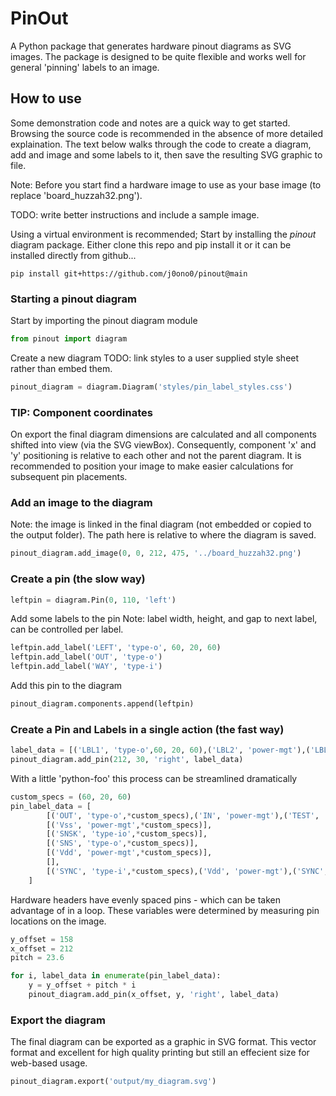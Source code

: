 # PinOut

A Python package that generates hardware pinout diagrams as SVG images. The package is designed to be quite flexible and works well for general 'pinning' labels to an image.

## How to use
Some demonstration code and notes are a quick way to get started. Browsing the source code is recommended in the absence of more detailed explaination. The text below walks through the code to create a diagram, add and image and some labels to it, then save the resulting SVG graphic to file. 

Note: Before you start find a hardware image to use as your base image (to replace 'board_huzzah32.png').

TODO: write better instructions and include a sample image.

Using a virtual environment is recommended; Start by installing the *pinout* diagram package. Either clone this repo and pip install it or it can be installed directly from github...
```
pip install git+https://github.com/j0ono0/pinout@main
```
### Starting a pinout diagram

Start by importing the pinout diagram module
```python
from pinout import diagram
```

Create a new diagram
TODO: link styles to a user supplied style sheet rather than embed them.
```python
pinout_diagram = diagram.Diagram('styles/pin_label_styles.css')
```
### TIP: Component coordinates
On export the final diagram dimensions are calculated and all components shifted into view (via the SVG viewBox). Consequently, component 'x' and 'y' positioning is relative to each other and not the parent diagram. It is recommended to position your image to make easier calculations for subsequent pin placements.

### Add an image to the diagram
Note: the image is linked in the final diagram (not embedded or copied to the output folder). The path here is relative to where the diagram is saved.
```python
pinout_diagram.add_image(0, 0, 212, 475, '../board_huzzah32.png')
```

### Create a pin (the slow way)
```python
leftpin = diagram.Pin(0, 110, 'left')
```
Add some labels to the pin
Note: label width, height, and gap to next label, can be 
controlled per label.
```python
leftpin.add_label('LEFT', 'type-o', 60, 20, 60)
leftpin.add_label('OUT', 'type-o')
leftpin.add_label('WAY', 'type-i')
```

Add this pin to the diagram
```python
pinout_diagram.components.append(leftpin)
```

### Create a Pin and Labels in a single action (the fast way)
```python
label_data = [('LBL1', 'type-o',60, 20, 60),('LBL2', 'power-mgt'),('LBL3', 'type-io')]  
pinout_diagram.add_pin(212, 30, 'right', label_data)
```

With a little 'python-foo' this process can be streamlined dramatically
```python
custom_specs = (60, 20, 60) 
pin_label_data = [
        [('OUT', 'type-o',*custom_specs),('IN', 'power-mgt'),('TEST', 'type-io')], 
        [('Vss', 'power-mgt',*custom_specs)], 
        [('SNSK', 'type-io',*custom_specs)], 
        [('SNS', 'type-o',*custom_specs)], 
        [('Vdd', 'power-mgt',*custom_specs)], 
        [], 
        [('SYNC', 'type-i',*custom_specs),('Vdd', 'power-mgt'),('SYNC', 'type-i')],
    ]
```

Hardware headers have evenly spaced pins - which can be taken advantage of in a loop. These variables were determined by 
measuring pin locations on the image.
```python
y_offset = 158
x_offset = 212
pitch = 23.6

for i, label_data in enumerate(pin_label_data):
    y = y_offset + pitch * i
    pinout_diagram.add_pin(x_offset, y, 'right', label_data)
```

### Export the diagram
The final diagram can be exported as a graphic in SVG format. This vector format and excellent for high quality printing but still an effecient size for web-based usage.
```python
pinout_diagram.export('output/my_diagram.svg')
```
